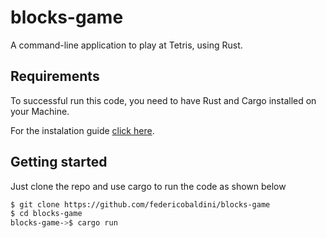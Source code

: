 # blocks-game

A command-line application to play at Tetris, using Rust.

## Requirements

To successful run this code, you need to have Rust and Cargo installed on your Machine.

For the instalation guide [click here](https://www.rust-lang.org/learn/get-started).

## Getting started 

Just clone the repo and use cargo to run the code as shown below 

```bash
$ git clone https://github.com/federicobaldini/blocks-game
$ cd blocks-game
blocks-game->$ cargo run 
```
